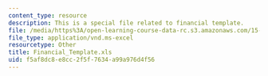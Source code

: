 ```yaml
---
content_type: resource
description: This is a special file related to financial template.
file: /media/https%3A/open-learning-course-data-rc.s3.amazonaws.com/15-390-new-enterprises-spring-2013/f5af8dc8e8cc2f5f7634a99a976d4f56_Financial_Template.xls
file_type: application/vnd.ms-excel
resourcetype: Other
title: Financial_Template.xls
uid: f5af8dc8-e8cc-2f5f-7634-a99a976d4f56
---
```

